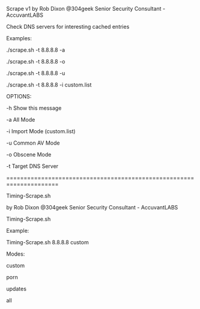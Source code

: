 Scrape v1
by Rob Dixon @304geek
Senior Security Consultant - AccuvantLABS

Check DNS servers for interesting cached entries

Examples:

./scrape.sh -t 8.8.8.8 -a

./scrape.sh -t 8.8.8.8 -o

./scrape.sh -t 8.8.8.8 -u

./scrape.sh -t 8.8.8.8 -i custom.list

OPTIONS:

 -h      Show this message
 
 -a      All Mode 
 
 -i      Import Mode (custom.list)
 
 -u      Common AV Mode
 
 -o      Obscene Mode
 
 -t      Target DNS Server

=====================================================================

Timing-Scrape.sh

by Rob Dixon @304geek
Senior Security Consultant - AccuvantLABS

Timing-Scrape.sh <server-ip> <mode>

Example:

Timing-Scrape.sh 8.8.8.8 custom

Modes:

custom

porn

updates

all
